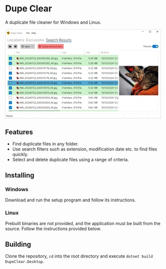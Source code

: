 # Dupe Clear
A duplicate file cleaner for Windows and Linux.

![Screenshot](screenshot.jpg?raw=true)

## Features

* Find duplicate files in any folder.
* Use search filters such as extension, modification date etc. to find files quickly.
* Select and delete duplicate files using a range of criteria.

## Installing

### Windows

Download and run the setup program and follow its instructions.

### Linux

Prebuilt binaries are not provided, and the application must be built from the source. Follow the instructions provided below.

## Building

Clone the repository, `cd` into the root directory and execute `dotnet build DupeClear.Desktop`.
